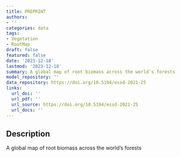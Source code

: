 ```yaml
---
title: PREPRINT
authors:
- ''
categories: data
tags:
- Vegetation
- RootMap
draft: false
featured: false
date: '2023-12-18'
lastmod: '2023-12-18'
summary: A global map of root biomass across the world’s forests
model_repository: ''
data_repository: https://doi.org/10.5194/essd-2021-25
links:
  url_doi: ''
  url_pdf: ''
  url_source: https://doi.org/10.5194/essd-2021-25
  url_docs: ''
---
```


## Description

A global map of root biomass across the world’s forests

